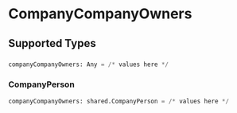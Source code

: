 # CompanyCompanyOwners


## Supported Types

### 

```python
companyCompanyOwners: Any = /* values here */
```

### CompanyPerson

```python
companyCompanyOwners: shared.CompanyPerson = /* values here */
```


